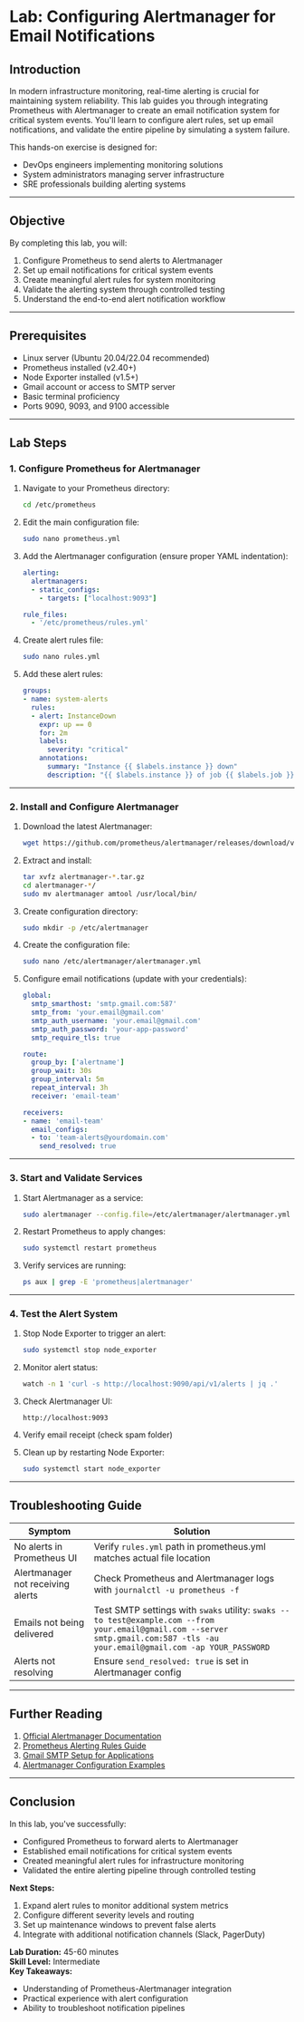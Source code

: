 # **Lab: Configuring Alertmanager for Email Notifications**

## **Introduction**
In modern infrastructure monitoring, real-time alerting is crucial for maintaining system reliability. This lab guides you through integrating Prometheus with Alertmanager to create an email notification system for critical system events. You'll learn to configure alert rules, set up email notifications, and validate the entire pipeline by simulating a system failure.

This hands-on exercise is designed for:
- DevOps engineers implementing monitoring solutions
- System administrators managing server infrastructure
- SRE professionals building alerting systems

---

## **Objective**
By completing this lab, you will:
1. Configure Prometheus to send alerts to Alertmanager
2. Set up email notifications for critical system events
3. Create meaningful alert rules for system monitoring
4. Validate the alerting system through controlled testing
5. Understand the end-to-end alert notification workflow

---

## **Prerequisites**
- Linux server (Ubuntu 20.04/22.04 recommended)
- Prometheus installed (v2.40+)
- Node Exporter installed (v1.5+)
- Gmail account or access to SMTP server
- Basic terminal proficiency
- Ports 9090, 9093, and 9100 accessible

---

## **Lab Steps**

### **1. Configure Prometheus for Alertmanager**

1. Navigate to your Prometheus directory:
   ```bash
   cd /etc/prometheus
   ```

2. Edit the main configuration file:
   ```bash
   sudo nano prometheus.yml
   ```

3. Add the Alertmanager configuration (ensure proper YAML indentation):
   ```yaml
   alerting:
     alertmanagers:
     - static_configs:
       - targets: ["localhost:9093"]
   
   rule_files:
     - '/etc/prometheus/rules.yml'
   ```

4. Create alert rules file:
   ```bash
   sudo nano rules.yml
   ```

5. Add these alert rules:
   ```yaml
   groups:
   - name: system-alerts
     rules:
     - alert: InstanceDown
       expr: up == 0
       for: 2m
       labels:
         severity: "critical"
       annotations:
         summary: "Instance {{ $labels.instance }} down"
         description: "{{ $labels.instance }} of job {{ $labels.job }} has been down for more than 2 minutes"
   ```

---

### **2. Install and Configure Alertmanager**

1. Download the latest Alertmanager:
   ```bash
   wget https://github.com/prometheus/alertmanager/releases/download/v0.25.0/alertmanager-0.25.0.linux-amd64.tar.gz
   ```

2. Extract and install:
   ```bash
   tar xvfz alertmanager-*.tar.gz
   cd alertmanager-*/
   sudo mv alertmanager amtool /usr/local/bin/
   ```

3. Create configuration directory:
   ```bash
   sudo mkdir -p /etc/alertmanager
   ```

4. Create the configuration file:
   ```bash
   sudo nano /etc/alertmanager/alertmanager.yml
   ```

5. Configure email notifications (update with your credentials):
   ```yaml
   global:
     smtp_smarthost: 'smtp.gmail.com:587'
     smtp_from: 'your.email@gmail.com'
     smtp_auth_username: 'your.email@gmail.com'
     smtp_auth_password: 'your-app-password'
     smtp_require_tls: true
   
   route:
     group_by: ['alertname']
     group_wait: 30s
     group_interval: 5m
     repeat_interval: 3h
     receiver: 'email-team'
   
   receivers:
   - name: 'email-team'
     email_configs:
     - to: 'team-alerts@yourdomain.com'
       send_resolved: true
   ```

---

### **3. Start and Validate Services**

1. Start Alertmanager as a service:
   ```bash
   sudo alertmanager --config.file=/etc/alertmanager/alertmanager.yml
   ```

2. Restart Prometheus to apply changes:
   ```bash
   sudo systemctl restart prometheus
   ```

3. Verify services are running:
   ```bash
   ps aux | grep -E 'prometheus|alertmanager'
   ```

---

### **4. Test the Alert System**

1. Stop Node Exporter to trigger an alert:
   ```bash
   sudo systemctl stop node_exporter
   ```

2. Monitor alert status:
   ```bash
   watch -n 1 'curl -s http://localhost:9090/api/v1/alerts | jq .'
   ```

3. Check Alertmanager UI:
   ```
   http://localhost:9093
   ```

4. Verify email receipt (check spam folder)

5. Clean up by restarting Node Exporter:
   ```bash
   sudo systemctl start node_exporter
   ```

---

## **Troubleshooting Guide**

| Symptom | Solution |
|---------|----------|
| No alerts in Prometheus UI | Verify `rules.yml` path in prometheus.yml matches actual file location |
| Alertmanager not receiving alerts | Check Prometheus and Alertmanager logs with `journalctl -u prometheus -f` |
| Emails not being delivered | Test SMTP settings with `swaks` utility: `swaks --to test@example.com --from your.email@gmail.com --server smtp.gmail.com:587 -tls -au your.email@gmail.com -ap YOUR_PASSWORD` |
| Alerts not resolving | Ensure `send_resolved: true` is set in Alertmanager config |

---

## **Further Reading**
1. [Official Alertmanager Documentation](https://prometheus.io/docs/alerting/latest/alertmanager/)
2. [Prometheus Alerting Rules Guide](https://prometheus.io/docs/prometheus/latest/configuration/alerting_rules/)
3. [Gmail SMTP Setup for Applications](https://support.google.com/accounts/answer/185833)
4. [Alertmanager Configuration Examples](https://github.com/prometheus/alertmanager/blob/main/doc/examples/simple.yml)

---

## **Conclusion**
In this lab, you've successfully:
- Configured Prometheus to forward alerts to Alertmanager
- Established email notifications for critical system events
- Created meaningful alert rules for infrastructure monitoring
- Validated the entire alerting pipeline through controlled testing

**Next Steps:**
1. Expand alert rules to monitor additional system metrics
2. Configure different severity levels and routing
3. Set up maintenance windows to prevent false alerts
4. Integrate with additional notification channels (Slack, PagerDuty)

**Lab Duration:** 45-60 minutes  
**Skill Level:** Intermediate  
**Key Takeaways:**
- Understanding of Prometheus-Alertmanager integration
- Practical experience with alert configuration
- Ability to troubleshoot notification pipelines

